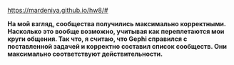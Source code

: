 https://mardeniya.github.io/hw8/#

__На мой взгляд, сообщества получились максимально корректными. Насколько это вообще возможно, учитывая как переплетаются мои круги общения. Так что, я считаю, что Gephi справился с поставленной задачей и корректно составил список сообществ. Они максимально соответствуют действительности.__
